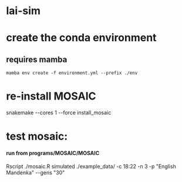 # lai-sim


# create the conda environment
## requires mamba
`mamba env create -f environment.yml --prefix ./env`

# re-install MOSAIC
snakemake --cores 1 --force install_mosaic

# test mosaic:
#### run from programs/MOSAIC/MOSAIC
Rscript ./mosaic.R simulated ./example_data/ -c 18:22 -n 3 -p "English Mandenka" --gens "30"
